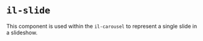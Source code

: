 # `il-slide`

This component is used within the `il-carousel` to represent a single slide in a slideshow.